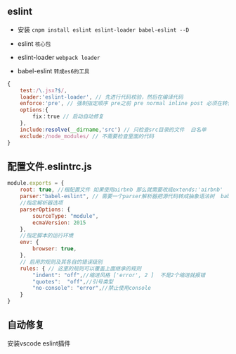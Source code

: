 ## eslint 

- 安装 `cnpm install eslint eslint-loader babel-eslint --D`


- eslint `核心包`
- eslint-loader `webpack loader`
- babel-eslint `转成es6的工具`

```js
{
    test:/\.jsx?$/,
    loader:'eslint-loader', // 先进行代码校验，然后在编译代码
    enforce:'pre', // 强制指定顺序 pre之前 pre normal inline post 必须在转化前进行校验
    options:{
        fix：true // 启动自动修复
    }, 
    include:resolve(__dirname,'src') // 只检查src目录的文件  白名单
    exclude:/node_modules/ // 不需要检查里面的代码
}
```


## 配置文件.eslintrc.js
```js
module.exports = {
    root: true, //根配置文件 如果使用airbnb 那么就需要改成extends:'airbnb'
    parser:"babel-eslint", // 需要一个parser解析器把源代码转成抽象语法树  babel-eslint将源代码转成语法树
    //指定解析器选项
    parserOptions: {
        sourceType: "module",
        ecmaVersion: 2015
    },
    //指定脚本的运行环境
    env: {
        browser: true,
    },
    // 启用的规则及其各自的错误级别
    rules: { // 这里的规则可以覆盖上面继承的规则
        "indent": "off",//缩进风格 ['error', 2 ]  不是2个缩进就报错
        "quotes":  "off",//引号类型 
        "no-console": "error",//禁止使用console
    }
}
```


## 自动修复
安装vscode eslint插件